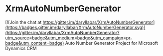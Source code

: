# XrmAutoNumberGenerator

[![Join the chat at https://gitter.im/daryllabar/XrmAutoNumberGenerator](https://badges.gitter.im/daryllabar/XrmAutoNumberGenerator.svg)](https://gitter.im/daryllabar/XrmAutoNumberGenerator?utm_source=badge&utm_medium=badge&utm_campaign=pr-badge&utm_content=badge)
Auto Number Generator Project for Microsoft Dynamics CRM
